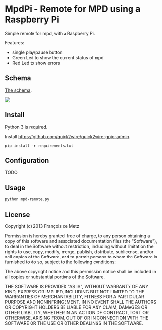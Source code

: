 # MpdPi - Remote for MPD using a Raspberry Pi

Simple remote for mpd, with a Raspberry Pi.

Features:

* single play/pause button
* Green Led to show the current status of mpd
* Red Led to show errors

## Schema

[The schema](https://www.circuitlab.com/circuit/7tdxs9/mpdpi/).

![](https://www.circuitlab.com/circuit/7tdxs9/screenshot/540x405/)

## Install

Python 3 is required.

Install https://github.com/quick2wire/quick2wire-gpio-admin.

    pip install -r requirements.txt

## Configuration

TODO

## Usage

    python mpd-remote.py

## License

Copyright (c) 2013 François de Metz

Permission is hereby granted, free of charge, to any person obtaining a copy of this software and associated documentation files (the "Software"), to deal in the Software without restriction, including without limitation the rights to use, copy, modify, merge, publish, distribute, sublicense, and/or sell copies of the Software, and to permit persons to whom the Software is furnished to do so, subject to the following conditions:

The above copyright notice and this permission notice shall be included in all copies or substantial portions of the Software.

THE SOFTWARE IS PROVIDED "AS IS", WITHOUT WARRANTY OF ANY KIND, EXPRESS OR IMPLIED, INCLUDING BUT NOT LIMITED TO THE WARRANTIES OF MERCHANTABILITY, FITNESS FOR A PARTICULAR PURPOSE AND NONINFRINGEMENT. IN NO EVENT SHALL THE AUTHORS OR COPYRIGHT HOLDERS BE LIABLE FOR ANY CLAIM, DAMAGES OR OTHER LIABILITY, WHETHER IN AN ACTION OF CONTRACT, TORT OR OTHERWISE, ARISING FROM, OUT OF OR IN CONNECTION WITH THE SOFTWARE OR THE USE OR OTHER DEALINGS IN THE SOFTWARE.
